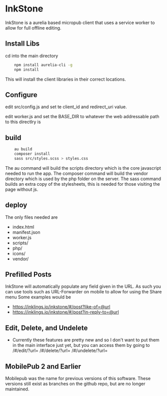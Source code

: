 
# InkStone

InkStone is a aurelia based micropub client that uses a service worker to allow for full offline editing.

## Install Libs

cd into the main directory

```bash
    npm install aurelia-cli -g
    npm install
```
This will install the client libraries in their correct locations.

## Configure

edit src/config.js and set te client_id and redirect_uri value.

edit worker.js and set the BASE_DIR to whatever the web addressable path to this directlry is

## build

```bash
    au build
    composer install
    sass src/styles.scss > styles.css
```
The au command will build the scripts directory which is the core javascript needed to run the app.
The composer command will build the vendor directory which is used by the php folder on the server.
The sass command builds an extra copy of the stylesheets, this is needed for those visiting the page without js.

## deploy
The only files needed are 

* index.html
* manifest.json
* worker.js
* scripts/
* php/
* icons/
* vendor/

## Prefilled Posts

InkStone will automatically populate any field given in the URL.  As such you can use tools such as URL-Forwarder on mobile to allow for using the Share menu
Some examples would be

* https://inklings.io/inkstone/#/post?like-of=@url
* https://inklings.io/inkstone/#/post?in-reply-to=@url

## Edit, Delete, and Undelete

* Currently these features are pretty new and so I don't want to put them in the main interface just yet, but you can access them by going to 
  /#/edit/?url=<someurl>
  /#/delete/?url=<someurl>
  /#/undelete/?url=<someurl>

## MobilePub 2 and Earlier

Mobilepub was the name for previous versions of this software. These versions still exist as branches on the github repo, but are no longer maintained.


